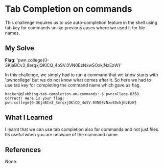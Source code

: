 # Tab Completion on commands
This challenge requires us to use auto-completion feature in the shell using tab key for commands unlike previous cases where 
we used it for file names.
## My Solve
**Flag:** 'pwn.college{0-3KjaBCv3_8erqxjQKlCQ_4oSV.0VN0EzNxwSOxkjNzEzW}'

In this challenge, we simply had to run a command that we know starts with 'pwncollege' but we do not know what comes after it.
So here we had to use tab key for completing the command name which gave us flag.
```
hacker@globbing~tab-completion-on-commands:~$ pwncollege-8358
Correct! Here is your flag:
pwn.college{0-3KjaBCv3_8erqxjQKlCQ_4oSV.0VN0EzNxwSOxkjNzEzW}
```

## What I Learned
I learnt that we can use tab completion also for commands and not just files. Its useful when you are unaware of the command
name.
## References
None.
